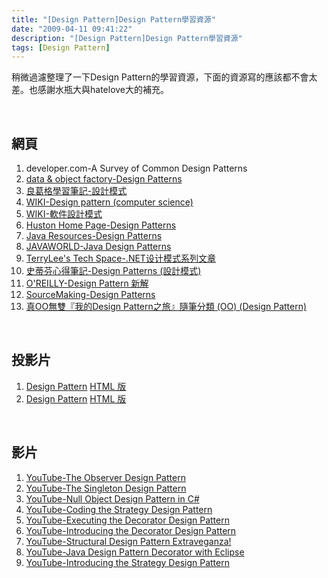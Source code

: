 ```yaml
---
title: "[Design Pattern]Design Pattern學習資源"
date: "2009-04-11 09:41:22"
description: "[Design Pattern]Design Pattern學習資源"
tags: [Design Pattern]
---
```


<p />  <p>稍微過濾整理了一下Design Pattern的學習資源，下面的資源寫的應該都不會太差。也感謝水瓶大與hatelove大的補充。</p>  <p> </p>  <h2>網頁</h2>  <ol>   <li>developer.com-A Survey of Common Design Patterns</a></li>    <li><a href="http://www.dofactory.com/Patterns/Patterns.aspx" target="_blank">data &amp; object factory-Design Patterns</a></li>    <li><a href="http://caterpillar.onlyfun.net/Gossip/DesignPattern/DesignPattern.htm" target="_blank">良葛格學習筆記-設計模式</a></li>    <li><a href="http://en.wikipedia.org/wiki/Design_pattern_(computer_science)" target="_blank">WIKI-Design pattern (computer science)</a></li>    <li><a href="http://zh.wikipedia.org/w/index.php?title=软件设计模式&amp;variant=zh-hant" target="_blank">WIKI-軟件設計模式</a></li>    <li><a href="http://www.vincehuston.org/dp" target="_blank">Huston Home Page-Design Patterns</a></li>    <li><a href="http://www.exciton.cs.rice.edu/JavaResources/" target="_blank">Java Resources-Design Patterns</a></li>    <li><a href="http://www.javaworld.com/columns/jw-java-design-patterns-index.html" target="_blank">JAVAWORLD-Java Design Patterns</a></li>    <li><a href="http://www.cnblogs.com/Terrylee/archive/2006/07/17/334911.html" target="_blank">TerryLee's Tech Space-.NET设计模式系列文章</a></li>    <li><a href="http://my.so-net.net.tw/idealist/Patterns/" target="_blank">史蒂芬心得筆記-Design Patterns (設計模式)</a></li>    <li><a href="http://www.oreilly.com.tw/column_sleepless.php?id=j008" target="_blank">O'REILLY-Design Pattern 新解</a></li>    <li><a href="http://sourcemaking.com/design_patterns" target="_blank">SourceMaking-Design Patterns</a></li>    <li><a href="http://www.cnblogs.com/oomusou/" target="_blank">真OO無雙『我的Design Pattern之旅』隨筆分類 (OO) (Design Pattern)</a></li> </ol>  <p> </p>  <h2>投影片</h2>  <ol>   <li><a href="http://www.cis.nctu.edu.tw/chinese/doc/research/report/PPT/pattern.ppt" target="_blank">Design Pattern</a> <a href="http://72.14.235.132/search?q=cache:tFaWlh4602sJ:www.cis.nctu.edu.tw/chinese/doc/research/report/PPT/pattern.ppt+filetype:ppt+design+pattern&amp;cd=1&amp;hl=zh-TW&amp;ct=clnk&amp;gl=tw&amp;lr=lang_zh-TW" target="_blank">HTML 版</a></li>    <li><a href="http://fengyu0318.myweb.hinet.net/ood/PatternCategory.ppt" target="_blank">Design Pattern</a> <a href="http://72.14.235.132/search?q=cache:o3WfnfmBcEAJ:fengyu0318.myweb.hinet.net/ood/PatternCategory.ppt+filetype:ppt+%22design+pattern%22&amp;cd=8&amp;hl=zh-TW&amp;ct=clnk&amp;gl=tw&amp;lr=lang_zh-TW" target="_blank">HTML 版</a></li> </ol>  <p> </p>  <h2>影片</h2>  <ol>   <li><a href="http://www.youtube.com/watch?v=Xxvpwmc-7io" target="_blank">YouTube-The Observer Design Pattern</a></li>    <li><a href="http://www.youtube.com/watch?v=dsp6eox6bWM&amp;feature=PlayList&amp;p=91C1BDD0169E08B4&amp;index=0&amp;playnext=1" target="_blank">YouTube-The Singleton Design Pattern</a></li>    <li><a href="http://www.youtube.com/watch?v=hp1Y9bhail8" target="_blank">YouTube-Null Object Design Pattern in C#</a></li>    <li><a href="http://www.youtube.com/watch?v=vYByr2u8gqk" target="_blank">YouTube-Coding the Strategy Design Pattern</a></li>    <li><a href="http://www.youtube.com/watch?v=Ra-33SFHq6M" target="_blank">YouTube-Executing the Decorator Design Pattern</a></li>    <li><a href="http://www.youtube.com/watch?v=Xk8durvtiys" target="_blank">YouTube-Introducing the Decorator Design Pattern</a></li>    <li><a href="http://www.youtube.com/watch?v=oSSGDYJZ-m8" target="_blank">YouTube-Structural Design Pattern Extraveganza!</a></li>    <li><a href="http://www.youtube.com/watch?v=k_uTRC7DO68" target="_blank">YouTube-Java Design Pattern Decorator with Eclipse</a></li>    <li><a href="http://www.youtube.com/watch?v=Dsgv2rACseI" target="_blank">YouTube-Introducing the Strategy Design Pattern</li> </ol>
